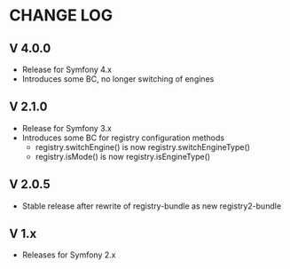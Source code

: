 CHANGE LOG
==========

V 4.0.0
-------

- Release for Symfony 4.x
- Introduces some BC, no longer switching of engines

V 2.1.0
-------

- Release for Symfony 3.x
- Introduces some BC for registry configuration methods
  - registry.switchEngine() is now registry.switchEngineType()
  - registry.isMode() is now registry.isEngineType()


V 2.0.5
-------

- Stable release after rewrite of registry-bundle as new registry2-bundle

V 1.x
-----

- Releases for Symfony 2.x
